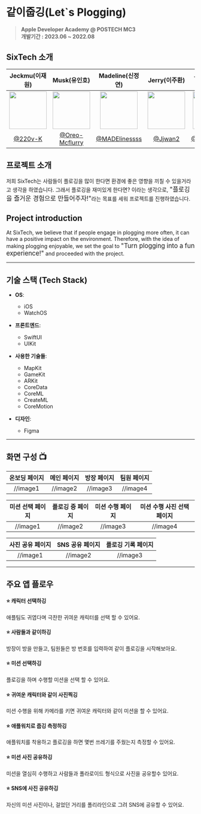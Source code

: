 # 같이줍깅(Let`s Plogging)

> **Apple Developer Academy @ POSTECH MC3** <br/> **개발기간 : 2023.06 ~ 2022.08**

## SixTech 소개

| Jeckmu(이재원) | Musk(유인호) | Madeline(신정연) | Jerry(이주환) | Junyoo(유정현) | Lolenzo(장수민) |
|:----------------:|:-------------------:|:---------------------:|:-----------------:|:-----------------:|:-----------------:|
| <img src="https://github.com/Oreo-Mcflurry/MC3-Team1-SixTech/assets/96654328/1c767654-97b6-40ae-9ec0-d0fd5ad2ed08" width="100px"> | <img src="https://github.com/Oreo-Mcflurry/MC3-Team1-SixTech/assets/96654328/090d8174-a4e9-42de-8013-e29d36c09aeb" width="100px"> | <img src="https://github.com/Oreo-Mcflurry/MC3-Team1-SixTech/assets/96654328/c1ca6798-c085-492f-b905-64054263aec2" width="100px"> | <img src="https://github.com/Oreo-Mcflurry/MC3-Team1-SixTech/assets/96654328/18eb99cc-b914-4853-bcbe-9c10345dc9ba" width="100px"> | <img src="https://github.com/Oreo-Mcflurry/MC3-Team1-SixTech/assets/96654328/989c46a9-1406-40e6-8179-a33f4149d746" width="100px"> | <img src="https://github.com/Oreo-Mcflurry/MC3-Team1-SixTech/assets/96654328/28ce8956-ba51-4a96-b2a6-258192c0f2d6" width="100px"> |
| [@220v-K](https://github.com/220v-K) | [@Oreo-Mcflurry](https://github.com/Oreo-Mcflurry) | [@MADElinessss](https://github.com/MADElinessss) | [@Jjwan2](https://github.com/Jhwan2) | [@JJunghyunY](https://github.com/JJunghyunY) | [@sumintnals](https://github.com/sumintnals) |



## 프로젝트 소개

저희 SixTech는 사람들이 플로깅을 많이 한다면 환경에 좋은 영향을 끼칠 수 있을거라고 생각을 하였습니다. 그래서 플로깅을 재미있게 한다면? 이라는 생각으로, <big>"플로깅을 즐거운 경험으로 만들어주자!"</big>라는 목표를 세워 프로젝트를 진행하였습니다.

## Project introduction
At SixTech, we believe that if people engage in plogging more often, it can have a positive impact on the environment. Therefore, with the idea of making plogging enjoyable, we set the goal to <big>"Turn plogging into a fun experience!"</big> and proceeded with the project.

---
## 기술 스택 (Tech Stack)

- **OS**: 
  - iOS
  - WatchOS
  
- **프론트엔드**: 
  - SwiftUI
  - UIKit

- **사용한 기술들**:
  - MapKit
  - GameKit
  - ARKit
  - CoreData
  - CoreML
  - CreateML
  - CoreMotion
  

- **디자인**:
  - Figma

---
## 화면 구성 📺
|온보딩 페이지|메인 페이지|방장 페이지|팀원 페이지|
| :-------------------------------------------: | :------------: | :-------------------------------------------: | :------------: |
|//image1|//image2|//image3|//image4|

|미션 선택 페이지|플로깅 중 페이지|미션 수행 페이지|미션 수행 사진 선택 페이지|
| :-------------------------------------------: | :------------: | :-------------------------------------------: | :------------: |
|//image1|//image2|//image3|//image4|

|사진 공유 페이지|SNS 공유 페이지|플로깅 기록 페이지|
| :-------------------------------------------: | :------------: | :-------------------------------------------: |
|//image1|//image2|//image3|//image4|



---
## 주요 앱 플로우

#### ⭐️ 캐릭터 선택하깅
애플팀도 귀엽다며 극찬한 귀여운 캐릭터를 선택 할 수 있어요.

#### ⭐️ 사람들과 같이하깅
방장이 방을 만들고, 팀원들은 방 번호를 입력하여 같이 플로깅을 시작해보아요.

#### ⭐️ 미션 선택하깅
플로깅을 하며 수행할 미션을 선택 할 수 있어요.

#### ⭐️ 귀여운 캐릭터와 같이 사진찍깅
미션 수행을 위해 카메라를 키면 귀여운 캐릭터와 같이 미션을 할 수 있어요.

#### ⭐️ 애플워치로 줍깅 측정하깅
애플워치를 착용하고 플로깅을 하면 몇번 쓰레기를 주웠는지 측정할 수 있어요.

#### ⭐️ 미션 사진 공유하깅
미션을 열심히 수행하고 사람들과 폴라로이드 형식으로 사진을 공유할수 있어요.

#### ⭐️ SNS에 사진 공유하깅
자신의 미션 사진이나, 걸었던 거리를 폴리라인으로 그려 SNS에 공유할 수 있어요.
